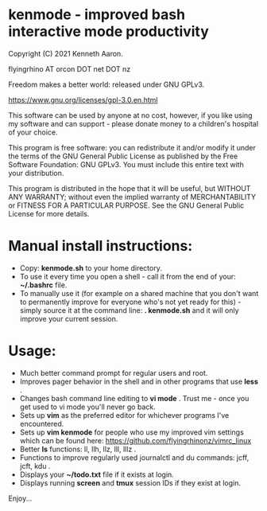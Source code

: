 # kenmode - improved bash interactive mode productivity

Copyright (C) 2021 Kenneth Aaron.

flyingrhino AT orcon DOT net DOT nz

Freedom makes a better world: released under GNU GPLv3.

https://www.gnu.org/licenses/gpl-3.0.en.html

This software can be used by anyone at no cost, however, if you like using my software and can support - please donate money to a children's hospital of your choice.

This program is free software: you can redistribute it and/or modify it under the terms of the GNU General Public License as published by the Free Software Foundation: GNU GPLv3. You must include this entire text with your distribution.

This program is distributed in the hope that it will be useful, but WITHOUT ANY WARRANTY; without even the implied warranty of MERCHANTABILITY or FITNESS FOR A PARTICULAR PURPOSE.
See the GNU General Public License for more details.


# Manual install instructions:

* Copy: **kenmode.sh**   to your home directory.
* To use it every time you open a shell - call it from the end of your:  **~/.bashrc**  file.
* To manually use it (for example on a shared machine that you don't want to permanently improve for everyone who's not yet ready for this) - simply source it at the command line:  **. kenmode.sh**  and it will only improve your current session.


# Usage:

* Much better command prompt for regular users and root.
* Improves pager behavior in the shell and in other programs that use **less** .
* Changes bash command line editing to **vi mode** . Trust me - once you get used to vi mode you'll never go back.
* Sets up **vim** as the preferred editor for whichever programs I've encountered.
* Sets up **vim kenmode** for people who use my improved vim settings which can be found here:
    https://github.com/flyingrhinonz/vimrc_linux
* Better  **ls**  functions:  ll, llh, llz, lll, lllz .
* Functions to improve regularly used journalctl and du commands:  jcff, jcft, kdu .
* Displays your **~/todo.txt** file if it exists at login.
* Displays running **screen** and **tmux** session IDs if they exist at login.


Enjoy...


